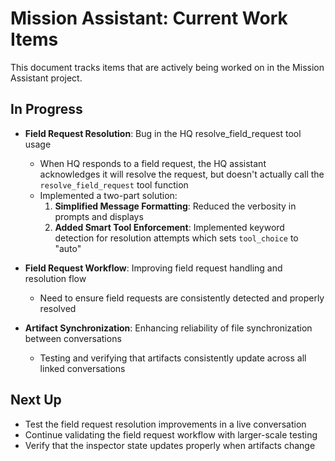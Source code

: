 # Mission Assistant: Current Work Items

This document tracks items that are actively being worked on in the Mission Assistant project.

## In Progress

- **Field Request Resolution**: Bug in the HQ resolve_field_request tool usage
  - When HQ responds to a field request, the HQ assistant acknowledges it will resolve the request, but doesn't actually call the `resolve_field_request` tool function
  - Implemented a two-part solution:
    1. **Simplified Message Formatting**: Reduced the verbosity in prompts and displays
    2. **Added Smart Tool Enforcement**: Implemented keyword detection for resolution attempts which sets `tool_choice` to "auto"

- **Field Request Workflow**: Improving field request handling and resolution flow
  - Need to ensure field requests are consistently detected and properly resolved

- **Artifact Synchronization**: Enhancing reliability of file synchronization between conversations
  - Testing and verifying that artifacts consistently update across all linked conversations

## Next Up

- Test the field request resolution improvements in a live conversation
- Continue validating the field request workflow with larger-scale testing
- Verify that the inspector state updates properly when artifacts change